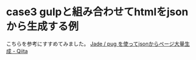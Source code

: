 # case3 gulpと組み合わせてhtmlをjsonから生成する例
こちらを参考にすすめてみました。
[Jade / pug を使ってjsonからページ大量生成 \- Qiita](https://qiita.com/d2cd-kimura/items/0cdfa3a53947efa47d9e)